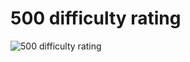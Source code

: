 # 500 difficulty rating

![500 difficulty rating](https://github.com/user-attachments/assets/ed21878b-3998-4c74-96c8-081b2ad78699)
